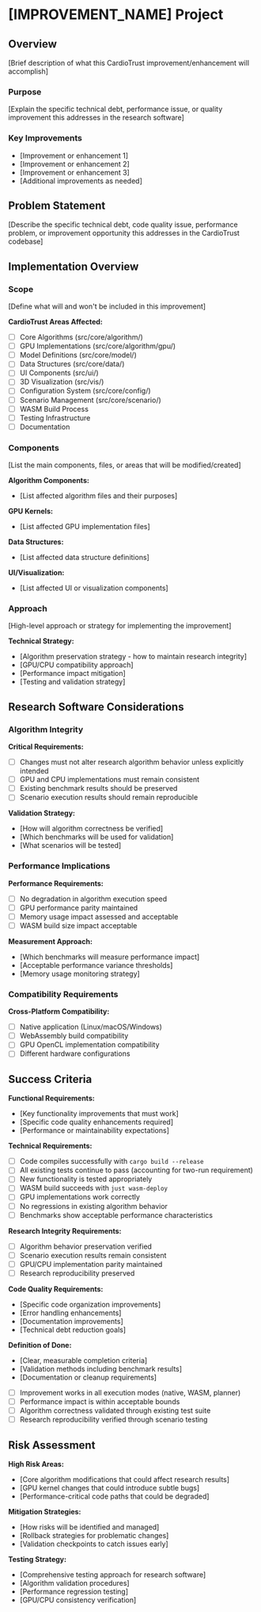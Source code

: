 # [IMPROVEMENT_NAME] Project

## Overview

[Brief description of what this CardioTrust improvement/enhancement will accomplish]

### Purpose
[Explain the specific technical debt, performance issue, or quality improvement this addresses in the research software]

### Key Improvements
- [Improvement or enhancement 1]
- [Improvement or enhancement 2]
- [Improvement or enhancement 3]
- [Additional improvements as needed]

## Problem Statement

[Describe the specific technical debt, code quality issue, performance problem, or improvement opportunity this addresses in the CardioTrust codebase]

## Implementation Overview

### Scope
[Define what will and won't be included in this improvement]

**CardioTrust Areas Affected:**
- [ ] Core Algorithms (src/core/algorithm/)
- [ ] GPU Implementations (src/core/algorithm/gpu/)
- [ ] Model Definitions (src/core/model/)
- [ ] Data Structures (src/core/data/)
- [ ] UI Components (src/ui/)
- [ ] 3D Visualization (src/vis/)
- [ ] Configuration System (src/core/config/)
- [ ] Scenario Management (src/core/scenario/)
- [ ] WASM Build Process
- [ ] Testing Infrastructure
- [ ] Documentation

### Components
[List the main components, files, or areas that will be modified/created]

**Algorithm Components:**
- [List affected algorithm files and their purposes]

**GPU Kernels:**
- [List affected GPU implementation files]

**Data Structures:**
- [List affected data structure definitions]

**UI/Visualization:**
- [List affected UI or visualization components]

### Approach
[High-level approach or strategy for implementing the improvement]

**Technical Strategy:**
- [Algorithm preservation strategy - how to maintain research integrity]
- [GPU/CPU compatibility approach]
- [Performance impact mitigation]
- [Testing and validation strategy]

## Research Software Considerations

### Algorithm Integrity
**Critical Requirements:**
- [ ] Changes must not alter research algorithm behavior unless explicitly intended
- [ ] GPU and CPU implementations must remain consistent
- [ ] Existing benchmark results should be preserved
- [ ] Scenario execution results should remain reproducible

**Validation Strategy:**
- [How will algorithm correctness be verified]
- [Which benchmarks will be used for validation]
- [What scenarios will be tested]

### Performance Implications
**Performance Requirements:**
- [ ] No degradation in algorithm execution speed
- [ ] GPU performance parity maintained
- [ ] Memory usage impact assessed and acceptable
- [ ] WASM build size impact acceptable

**Measurement Approach:**
- [Which benchmarks will measure performance impact]
- [Acceptable performance variance thresholds]
- [Memory usage monitoring strategy]

### Compatibility Requirements
**Cross-Platform Compatibility:**
- [ ] Native application (Linux/macOS/Windows)
- [ ] WebAssembly build compatibility
- [ ] GPU OpenCL implementation compatibility
- [ ] Different hardware configurations

## Success Criteria

**Functional Requirements:**
- [Key functionality improvements that must work]
- [Specific code quality enhancements required]
- [Performance or maintainability expectations]

**Technical Requirements:**
- [ ] Code compiles successfully with `cargo build --release`
- [ ] All existing tests continue to pass (accounting for two-run requirement)
- [ ] New functionality is tested appropriately
- [ ] WASM build succeeds with `just wasm-deploy`
- [ ] GPU implementations work correctly
- [ ] No regressions in existing algorithm behavior
- [ ] Benchmarks show acceptable performance characteristics

**Research Integrity Requirements:**
- [ ] Algorithm behavior preservation verified
- [ ] Scenario execution results remain consistent
- [ ] GPU/CPU implementation parity maintained
- [ ] Research reproducibility preserved

**Code Quality Requirements:**
- [Specific code organization improvements]
- [Error handling enhancements]
- [Documentation improvements]
- [Technical debt reduction goals]

**Definition of Done:**
- [Clear, measurable completion criteria]
- [Validation methods including benchmark results]
- [Documentation or cleanup requirements]
- [ ] Improvement works in all execution modes (native, WASM, planner)
- [ ] Performance impact is within acceptable bounds
- [ ] Algorithm correctness validated through existing test suite
- [ ] Research reproducibility verified through scenario testing

## Risk Assessment

**High Risk Areas:**
- [Core algorithm modifications that could affect research results]
- [GPU kernel changes that could introduce subtle bugs]
- [Performance-critical code paths that could be degraded]

**Mitigation Strategies:**
- [How risks will be identified and managed]
- [Rollback strategies for problematic changes]
- [Validation checkpoints to catch issues early]

**Testing Strategy:**
- [Comprehensive testing approach for research software]
- [Algorithm validation procedures]
- [Performance regression testing]
- [GPU/CPU consistency verification]